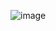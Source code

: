 ![image](https://user-images.githubusercontent.com/77382767/223321012-6a02c6b8-da89-44b5-9d2e-bd213fd5f328.png)
